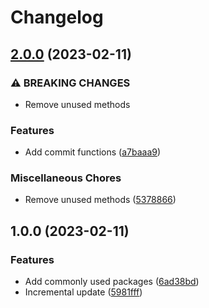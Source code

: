 # Changelog

## [2.0.0](https://github.com/jmaver-plume/dotfiles/compare/v1.0.0...v2.0.0) (2023-02-11)


### ⚠ BREAKING CHANGES

* Remove unused methods

### Features

* Add commit functions ([a7baaa9](https://github.com/jmaver-plume/dotfiles/commit/a7baaa986a45c322a16e032ebf7f96fbde26f7d3))


### Miscellaneous Chores

* Remove unused methods ([5378866](https://github.com/jmaver-plume/dotfiles/commit/5378866eb127116fa4a586c5b779d01cf5ca2a58))

## 1.0.0 (2023-02-11)


### Features

* Add commonly used packages ([6ad38bd](https://github.com/jmaver-plume/dotfiles/commit/6ad38bd5ff5ddfbf2e2706952ac8bed230865e8f))
* Incremental update ([5981fff](https://github.com/jmaver-plume/dotfiles/commit/5981fff560a4b9d48b467e3ce705c96994b8deee))
